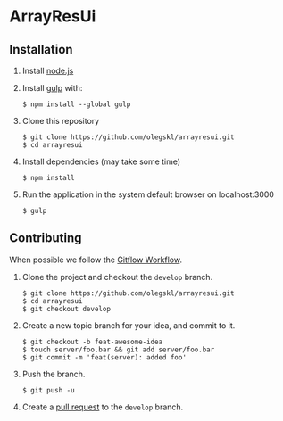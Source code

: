 # ArrayResUi

## Installation

 1. Install [node.js](https://nodejs.org/)

 2. Install [gulp](http://gulpjs.com/) with:

        $ npm install --global gulp

 3. Clone this repository

        $ git clone https://github.com/olegskl/arrayresui.git
        $ cd arrayresui

 4. Install dependencies (may take some time)

        $ npm install

 5. Run the application in the system default browser on localhost:3000

        $ gulp

## Contributing

When possible we follow the [Gitflow Workflow](http://nvie.com/posts/a-successful-git-branching-model/).

 1. Clone the project and checkout the `develop` branch.

        $ git clone https://github.com/olegskl/arrayresui.git
        $ cd arrayresui
        $ git checkout develop

 2. Create a new topic branch for your idea, and commit to it.

        $ git checkout -b feat-awesome-idea
        $ touch server/foo.bar && git add server/foo.bar
        $ git commit -m 'feat(server): added foo'

 3. Push the branch.

        $ git push -u

 4. Create a [pull request](https://help.github.com/articles/using-pull-requests/) to the `develop` branch.
